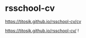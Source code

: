 # rsschool-cv


https://titosik.github.io/rsschool-cv/cv


https://titosik.github.io/rsschool-cv/
!


